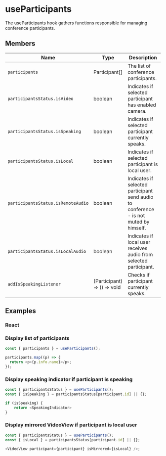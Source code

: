 # useParticipants

The useParticipants hook gathers functions responsible for managing conference participants.

## Members

| Name                               | Type                           | Description                                                                           |
| ---------------------------------- | ------------------------------ | ------------------------------------------------------------------------------------- |
| `participants`                     | Participant[]                  | The list of conference participants.                                                  |
| `participantsStatus.isVideo`       | boolean                        | Indicates if selected participant has enabled camera.                                 |
| `participantsStatus.isSpeaking`    | boolean                        | Indicates if selected participant currently speaks.                                   |
| `participantsStatus.isLocal`       | boolean                        | Indicates if selected participant is local user.                                      |
| `participantsStatus.isRemoteAudio` | boolean                        | Indicates if selected participant send audio to conference - is not muted by himself. |
| `participantsStatus.isLocalAudio`  | boolean                        | Indicates if local user receives audio from selected participant.                     |
| `addIsSpeakingListener`            | (Participant) => () => void    | Checks if participant currently speaks.                                               |

## Examples

### React

### Display list of participants

```javascript
const { participants } = useParticipants();

participants.map((p) => {
  return <p>{p.info.name}</p>;
});
```

### Display speaking indicator if participant is speaking

```javascript
const { participantsStatus } = useParticipants();
const { isSpeaking } = participantsStatus[participant.id] || {};

if (isSpeaking) {
    return <SpeakingIndicator>
}

```

### Display mirrored VideoView if participant is local user

```javascript
const { participantsStatus } = useParticipants();
const { isLocal } = participantsStatus[participant.id] || {};

<VideoView participant={participant} isMirrored={isLocal} />;
```
